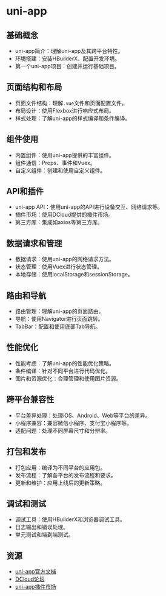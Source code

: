 # uni-app 

## 基础概念
- uni-app简介：理解uni-app及其跨平台特性。
- 环境搭建：安装HBuilderX、配置开发环境。
- 第一个uni-app项目：创建并运行基础项目。

## 页面结构和布局
- 页面文件结构：理解`.vue`文件和页面配置文件。
- 布局设计：使用Flexbox进行响应式布局。
- 样式处理：了解uni-app的样式编译和条件编译。

## 组件使用
- 内置组件：使用uni-app提供的丰富组件。
- 组件通信：Props、事件和Vuex。
- 自定义组件：创建和使用自定义组件。

## API和插件
- uni-app API：使用uni-app的API进行设备交互、网络请求等。
- 插件市场：使用DCloud提供的插件市场。
- 第三方库：集成如axios等第三方库。

## 数据请求和管理
- 数据请求：使用uni-app的网络请求方法。
- 状态管理：使用Vuex进行状态管理。
- 本地存储：使用localStorage和sessionStorage。

## 路由和导航
- 路由管理：理解uni-app的页面路由。
- 导航：使用Navigator进行页面跳转。
- TabBar：配置和使用底部Tab导航。

## 性能优化
- 性能考虑：了解uni-app的性能优化策略。
- 条件编译：针对不同平台进行代码优化。
- 图片和资源优化：合理管理和使用图片资源。

## 跨平台兼容性
- 平台差异处理：处理iOS、Android、Web等平台的差异。
- 小程序兼容：兼容微信小程序、支付宝小程序等。
- 适配问题：处理不同屏幕尺寸和分辨率。

## 打包和发布
- 打包应用：编译为不同平台的应用包。
- 发布流程：了解各平台的发布流程和要求。
- 更新和维护：应用上线后的更新策略。

## 调试和测试
- 调试工具：使用HBuilderX和浏览器调试工具。
- 日志输出和错误处理。
- 单元测试和端到端测试。

## 资源
- [uni-app官方文档](https://uniapp.dcloud.io/)
- [DCloud论坛](https://ask.dcloud.net.cn/explore/)
- [uni-app插件市场](https://ext.dcloud.net.cn/)

